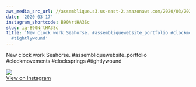 ```yaml
---
aws_media_src_url: //assemblique.s3.us-east-2.amazonaws.com/2020/03/2020-03-17_01-11-32_UTC.jpg
date: '2020-03-17'
instagram_shortcode: B90NrtHA3Sc
slug: ig-B90NrtHA3Sc
title: 'New clock work Seahorse. #assembliquewebsite_portfolio #clockmovements #clocksprings
  #tightlywound'
---
```


New clock work Seahorse. #assembliquewebsite\_portfolio #clockmovements #clocksprings #tightlywound 

![](//assemblique.s3.us-east-2.amazonaws.com/2020/03/2020-03-17_01-11-32_UTC.jpg)   
[View on Instagram](https://www.instagram.com/p/B90NrtHA3Sc/)